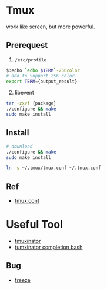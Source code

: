 # Tmux

work like screen, but more powerful.

## Prerequest

1. `/etc/profile`

```bash
$:echo `echo $TERM`-256color
# add to Support 256 color
export TERM={output_result}
```

2. libevent

```bash
tar -zxvf {package}
./configure && make
sudo make install
```
## Install

```bash
# download
./configure && make
sudo make install
```

```bash
ln -s ~/.tmux/tmux.conf ~/.tmux.conf
```

## Ref

* [tmux.conf](https://github.com/hatoishi/dotfiles/blob/master/tmux.conf)

# Useful Tool

* [tmuxinator](https://github.com/tmuxinator/tmuxinator)
* [tumxinator completion bash](https://github.com/tmuxinator/tmuxinator/blob/master/completion/tmuxinator.bash)

## Bug

* [freeze](http://superuser.com/questions/553330/vim-freezes-inside-tmux)
